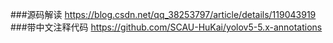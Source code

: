 ###源码解读
https://blog.csdn.net/qq_38253797/article/details/119043919
###带中文注释代码
https://github.com/SCAU-HuKai/yolov5-5.x-annotations
